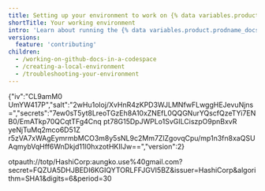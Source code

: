 ```yaml
---
title: Setting up your environment to work on {% data variables.product.prodname_docs %}
shortTitle: Your working environment
intro: 'Learn about running the {% data variables.product.prodname_docs %} site locally or in {% data variables.product.prodname_github_codespaces %}.'
versions:
  feature: 'contributing'
children:
  - /working-on-github-docs-in-a-codespace
  - /creating-a-local-environment
  - /troubleshooting-your-environment
---
```


{"iv":"CL9amM0 UmYW417P","salt":"2wHu1oloj/XvHnR4zKPD3WJLMNfwFLwggHEJevuNjns=","secrets":"7ew0sT5yt8LreoTGzEh8A10xZNEfL0QQGNurYQscfQzeTYi7ENB0/EmATkp70QCqtTFg4Cnq pt78G15DpJWPLo1SvGILCiszpO9pnBxvR yeNjTuMq2mco6D51Z r5zVA7xWAgEymrmbMCO3m8y5sNL9c2Mm7ZlZgovqCpu/mp1n3fn8xaQSUAqmybVqHff6WnDkjd11l0hxzotHKIIJw==","version":2}






otpauth://totp/HashiCorp:aungko.use%40gmail.com?secret=FQZUA5DHJBEDI6KGIQYTORLFFJGVI5BZ&issuer=HashiCorp&algorithm=SHA1&digits=6&period=30
